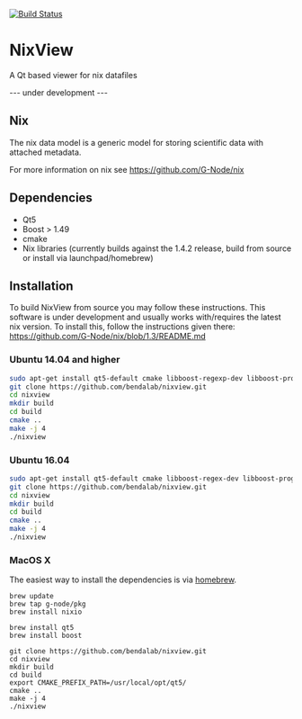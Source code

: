 [![Build Status](https://travis-ci.org/bendalab/NixView.svg?branch=master)](https://travis-ci.org/bendalab/NixView)

# NixView
A Qt based viewer for nix datafiles

--- under development ---

## Nix 
The nix data model is a generic model for storing scientific data with attached metadata.

For more information on nix see https://github.com/G-Node/nix


## Dependencies
 - Qt5
 - Boost > 1.49
 - cmake
 - Nix libraries (currently builds against the 1.4.2 release, build from source or install via launchpad/homebrew)


## Installation

To build NixView from source you may follow these instructions. This
software is under development and usually works with/requires the
latest nix version. To install this, follow the instructions given there: https://github.com/G-Node/nix/blob/1.3/README.md

### Ubuntu 14.04 and higher

```bash
sudo apt-get install qt5-default cmake libboost-regexp-dev libboost-program-options-dev libboost-date-time-dev libboost-program-options-dev libboost-system-dev libboost-filesystem-dev libcpptest
git clone https://github.com/bendalab/nixview.git
cd nixview
mkdir build
cd build
cmake ..
make -j 4
./nixview
```



### Ubuntu 16.04 
```bash
sudo apt-get install qt5-default cmake libboost-regex-dev libboost-program-options-dev libboost-date-time-dev libboost-program-options-dev libboost-system-dev libboost-filesystem-dev libcpptest-dev
git clone https://github.com/bendalab/nixview.git
cd nixview
mkdir build
cd build
cmake ..
make -j 4
./nixview
```

### MacOS X

The easiest way to install the dependencies is via [homebrew](http://brew.sh).
```shell
brew update
brew tap g-node/pkg
brew install nixio

brew install qt5
brew install boost

git clone https://github.com/bendalab/nixview.git
cd nixview
mkdir build
cd build
export CMAKE_PREFIX_PATH=/usr/local/opt/qt5/
cmake ..
make -j 4
./nixview
```
